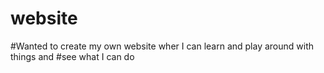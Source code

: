 # website

#Wanted to create my own website wher I can learn and play around with things and
#see what I can do 
